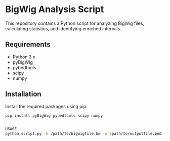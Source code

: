 # BigWig Analysis Script

This repository contains a Python script for analyzing BigWig files, calculating statistics, and identifying enriched intervals.

## Requirements

- Python 3.x
- pyBigWig
- pybedtools
- scipy
- numpy

## Installation

Install the required packages using pip:

```sh
pip install pyBigWig pybedtools scipy numpy


USAGE
python script.py -b /path/to/bigwigfile.bw -o /path/to/outputfile.bed -g human -p 0.05 -t 1.0 -d 50 -a 5.0
